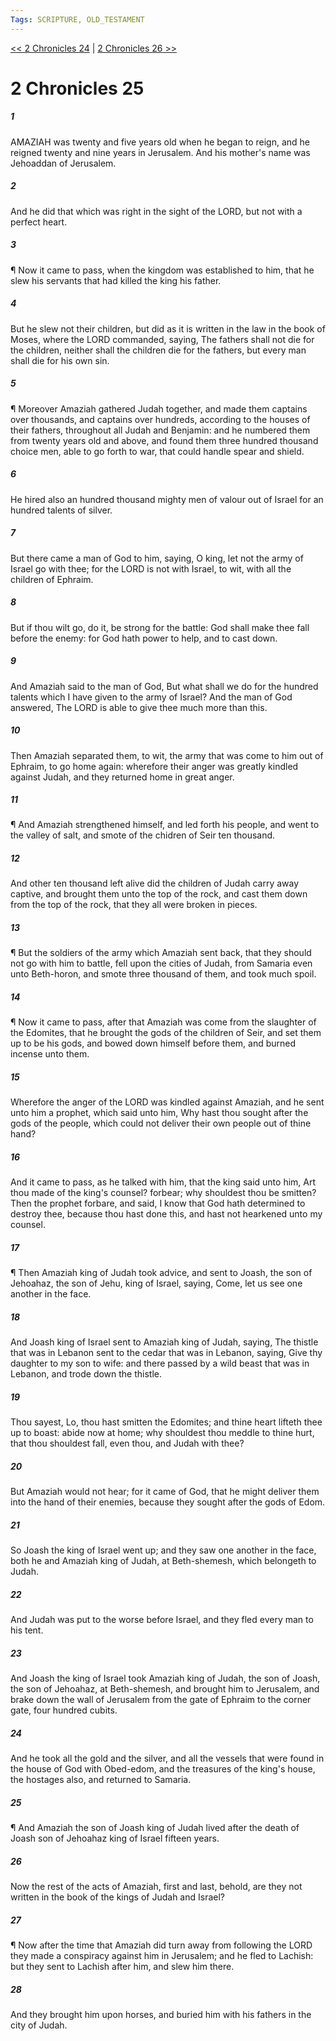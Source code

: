 ```yaml
---
Tags: SCRIPTURE, OLD_TESTAMENT
---
```


[<< 2 Chronicles 24](OLD_TESTAMENT/14_2_Chronicles/2_Chronicles_24.md) | [2 Chronicles 26 >>](OLD_TESTAMENT/14_2_Chronicles/2_Chronicles_26.md)

# 2 Chronicles 25

##### 1

AMAZIAH was twenty and five years old when he began to reign, and he reigned twenty and nine years in Jerusalem. And his mother's name was Jehoaddan of Jerusalem.

##### 2

And he did that which was right in the sight of the LORD, but not with a perfect heart.

##### 3

¶ Now it came to pass, when the kingdom was established to him, that he slew his servants that had killed the king his father.

##### 4

But he slew not their children, but did as it is written in the law in the book of Moses, where the LORD commanded, saying, The fathers shall not die for the children, neither shall the children die for the fathers, but every man shall die for his own sin.

##### 5

¶ Moreover Amaziah gathered Judah together, and made them captains over thousands, and captains over hundreds, according to the houses of their fathers, throughout all Judah and Benjamin: and he numbered them from twenty years old and above, and found them three hundred thousand choice men, able to go forth to war, that could handle spear and shield.

##### 6

He hired also an hundred thousand mighty men of valour out of Israel for an hundred talents of silver.

##### 7

But there came a man of God to him, saying, O king, let not the army of Israel go with thee; for the LORD is not with Israel, to wit, with all the children of Ephraim.

##### 8

But if thou wilt go, do it, be strong for the battle: God shall make thee fall before the enemy: for God hath power to help, and to cast down.

##### 9

And Amaziah said to the man of God, But what shall we do for the hundred talents which I have given to the army of Israel? And the man of God answered, The LORD is able to give thee much more than this.

##### 10

Then Amaziah separated them, to wit, the army that was come to him out of Ephraim, to go home again: wherefore their anger was greatly kindled against Judah, and they returned home in great anger.

##### 11

¶ And Amaziah strengthened himself, and led forth his people, and went to the valley of salt, and smote of the chidren of Seir ten thousand.

##### 12

And other ten thousand left alive did the children of Judah carry away captive, and brought them unto the top of the rock, and cast them down from the top of the rock, that they all were broken in pieces.

##### 13

¶ But the soldiers of the army which Amaziah sent back, that they should not go with him to battle, fell upon the cities of Judah, from Samaria even unto Beth-horon, and smote three thousand of them, and took much spoil.

##### 14

¶ Now it came to pass, after that Amaziah was come from the slaughter of the Edomites, that he brought the gods of the children of Seir, and set them up to be his gods, and bowed down himself before them, and burned incense unto them.

##### 15

Wherefore the anger of the LORD was kindled against Amaziah, and he sent unto him a prophet, which said unto him, Why hast thou sought after the gods of the people, which could not deliver their own people out of thine hand?

##### 16

And it came to pass, as he talked with him, that the king said unto him, Art thou made of the king's counsel? forbear; why shouldest thou be smitten? Then the prophet forbare, and said, I know that God hath determined to destroy thee, because thou hast done this, and hast not hearkened unto my counsel.

##### 17

¶ Then Amaziah king of Judah took advice, and sent to Joash, the son of Jehoahaz, the son of Jehu, king of Israel, saying, Come, let us see one another in the face.

##### 18

And Joash king of Israel sent to Amaziah king of Judah, saying, The thistle that was in Lebanon sent to the cedar that was in Lebanon, saying, Give thy daughter to my son to wife: and there passed by a wild beast that was in Lebanon, and trode down the thistle.

##### 19

Thou sayest, Lo, thou hast smitten the Edomites; and thine heart lifteth thee up to boast: abide now at home; why shouldest thou meddle to thine hurt, that thou shouldest fall, even thou, and Judah with thee?

##### 20

But Amaziah would not hear; for it came of God, that he might deliver them into the hand of their enemies, because they sought after the gods of Edom.

##### 21

So Joash the king of Israel went up; and they saw one another in the face, both he and Amaziah king of Judah, at Beth-shemesh, which belongeth to Judah.

##### 22

And Judah was put to the worse before Israel, and they fled every man to his tent.

##### 23

And Joash the king of Israel took Amaziah king of Judah, the son of Joash, the son of Jehoahaz, at Beth-shemesh, and brought him to Jerusalem, and brake down the wall of Jerusalem from the gate of Ephraim to the corner gate, four hundred cubits.

##### 24

And he took all the gold and the silver, and all the vessels that were found in the house of God with Obed-edom, and the treasures of the king's house, the hostages also, and returned to Samaria.

##### 25

¶ And Amaziah the son of Joash king of Judah lived after the death of Joash son of Jehoahaz king of Israel fifteen years.

##### 26

Now the rest of the acts of Amaziah, first and last, behold, are they not written in the book of the kings of Judah and Israel?

##### 27

¶ Now after the time that Amaziah did turn away from following the LORD they made a conspiracy against him in Jerusalem; and he fled to Lachish: but they sent to Lachish after him, and slew him there.

##### 28

And they brought him upon horses, and buried him with his fathers in the city of Judah.
